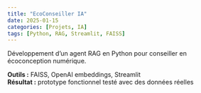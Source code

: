 ```yaml
---
title: "EcoConseiller IA"
date: 2025-01-15
categories: [Projets, IA]
tags: [Python, RAG, Streamlit, FAISS]
---
```


Développement d’un agent RAG en Python pour conseiller en écoconception numérique.  

**Outils :** FAISS, OpenAI embeddings, Streamlit  
**Résultat :** prototype fonctionnel testé avec des données réelles  

